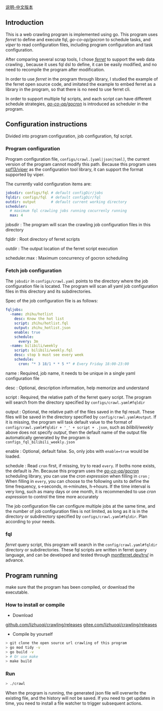 
[说明-中文版本](https://youwu.today/blog/my-simple-crawling-tool/)

## Introduction

This is a web crawling program is implemented using go. This program uses *ferret* to define and execute fql, *go-co-op/gocron* to schedule tasks, and *viper* to read configuration files, including program configuration and task configuration.

After comparing several scrap tools, I chose [*ferret*](https://www.montferret.dev) to support the web data crawling , because it uses fql dsl to define, it can be easily modified, and no need to recompile the program after modification.

In order to use *ferret* in the program through library, I studied the example of the ferret open source code, and imitated the example to embed ferret as a library in the program, so that there is no need to use ferret cli.

In order to support multiple fql scripts, and each script can have different schedule strategies, [*go-co-op/gocron*](https://github.com/go-co-op/gocron) is introduced as scheduler in the program.

## Configuration instructions

Divided into program configuration, job configuration, fql script.

### Program configuration
 
Program configuration file, `configs/crawl.[yaml|json|toml]`, the current version of the program cannot modify this path. Because this program uses [spf13/viper](https://github.com/spf13/viper) as the configuration tool library, it can support the format supported by viper.

The currently valid configuration items are:
```yaml
jobsdir: configs/fql # default configDir/jobs
fqldir: configs/fql  # default configDir/fql
outdir: output       # default current working directory
scheduler:
  # maximum fql crawling jobs running cocurrenly running
  max: 4
```

jobsdir
: The program will scan the crawling job configuration files in this directory

fqldir
: Root directory of ferret scripts

outdir
: The output location of the ferret script execution

scheduler.max
: Maximum concurrency of gocron scheduling

### Fetch job configuration

The `jobsdir` in `configs/crawl.yaml` points to the directory where the job configuration file is located. The program will scan all yaml job configuration files in this directory and its subdirectories.

Spec of the job configuration file is as follows:
```yaml
fqljobs:
  -name: zhihu/hotlist
    desc: Know the hot list
    script: zhihu/hotlist.fql
    output: zhihu_hotlist.json
    enable: true
    schedule:
      every: 3m
  -name: bilibili/weekly
    script: bilibili/weekly.fql
    desc: stop b must see every week
    schedule:
      cron: "* 3 18/1 * * 5 *" # Every Friday 18:00-23:00
```

name
: Required, job name, it needs to be unique in a single yaml configuration file

desc
: Optional, description information, help memorize and understand

script
: Required, the relative path of the ferret query script. The program will search from the directory specified by `configs/crawl.yaml#fqldir`

output
: Optional, the relative path of the files saved in the fql result. These files will be saved in the directory specified by `config/crawl.yaml#output`. If it is missing, the program will task default value to the format of `config/crawl.yaml#fqldir + '_' + script + .json`, such as *bilibili/weekly* above does not specify *output*, then the default name of the output file automatically generated by the program is `configs_fql_bilibili_weekly.json `

enable
: Optional, default false. So, only jobs with `enable=true` would be loaded.

schedule
: Read `cron` first, if missing, try to read `every`. If boths none exists, the default is *7m*. Because this program uses the [*go-co-op/gocron*](https://github.com/go-co-op/gocron) scheduling library, you can use the *cron expression* when filling in `cron` ; When filling in `every`, you can choose to the following units to define the time frequency, s->seconds, m->minutes, h->hours. If the time interval is very long, such as many days or one month, it is recommended to use *cron expression* to control the time more accurately


The job configuration file can configure multiple jobs at the same time, and the number of job configuration files is not limited, as long as it is in the directory or subdirectory specified by `configs/crawl.yaml#fqldir`. Plan according to your needs. 

### fql

*ferret* query script, this program will search in the `config/crawl.yaml#fqldir` directory or subdirectories. These fql scripts are written in ferret query language, and can be developed and tested through [montferret.dev/try/](https://www.montferret.dev/try/) in advance.

## Program running

make sure that the program has been compiled, or download the executable.

### How to install or compile

* Download

[github.com/lizhuoqi/crawling/releases](https://github.com/lizhuoqi/crawling/releases) 
[gitee.com/lizhuoqi/crawling/releases](https://gitee.com/lizhuoqi/crawling/releases)

* Compile by yourself

```sh
> git clone the open source url crawling of this program
> go mod tidy -v
> go build -v
> # Or use make
> make build
```

### Run

```sh
> ./crawl
```

When the program is running, the generated json file will overwrite the existing file, and the history will not be saved. If you need to get updates in time, you need to install a file watcher to trigger subsequent actions.